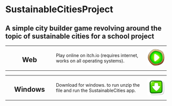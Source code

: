 # SustainableCitiesProject
## A simple city builder game revolving around the topic of sustainable cities for a school project
<table style="table-layout:fixed">
    <tr>
        <td width="30%" align="center">
            <h2>Web</h2>
        </td>
        <td>
            Play online on itch.io (requires internet, works on all operating systems).
        </td>
        <td width="13%">
            <a href="https://mani-dev101.itch.io/sustainable-cities"><img alt="Play" src="https://github.com/Mani-cwaf/SustainableCitiesProject/blob/main/Project/PlayIcon.png?raw=true"></a>
        </td>
    </tr>
<table style="table-layout:fixed">
    <tr>
        <td width="30%" align="center">
            <h2>Windows</h2>
        </td>
        <td>
            Download for windows. to run unzip the file and run the SustainableCities app.
        </td>
        <td width="13%">
            <a href="https://github.com/Mani-cwaf/SustainableCitiesProject/latest/download/SustainableCitiesProject-Windows.zip"><img alt="Download" src="https://github.com/Mani-cwaf/SustainableCitiesProject/blob/main/Project/DownloadIcon.png?raw=true"></a>
        </td>
    </tr>

